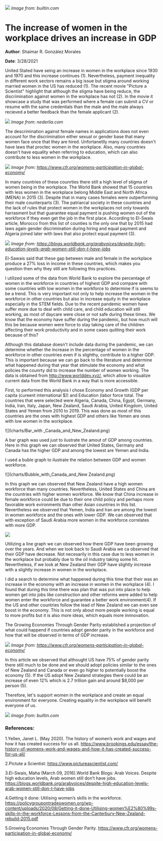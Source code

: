 
![](images/women-in-tech-pillar-page-in-person-communities-for-women.png)
*Image from: builtin.com*
# The increase of women in the workplace drives an increase in GDP

**Author**: Shaimar R. González Morales

**Date**: 3/28/2021

United Stated have seing an increase in women in the workplace since 1930 and 1970 and this increase continues (1). Nevertheless, payment inequality in different work sectors remains a big issue but stigma around working married women in the US has reduced (1). The recent movie "Picture a Scientist" highlight that although the stigma have being reduce, the discrimination against women in the workplace has not (2). In the movie it showcase a study that was performed where a female can submit a CV or resume with the same credentials than the male and the male always recieved a better feedback than the female applicant (2). 

![](images/shutterstock_751868104-1-1024x1024.jpg)
*Image from: nederlia.com*

The descrimination against female names in applications does not even account for the discrimination either sexual or gender base that many women face once that they are hired. Unfortanetlly many countries doesn't have laws that proctec women in the workplace. Also, many countries doesn't have equality when referring to education, which can also contribute to less women in the workplace.

![](images/pos.cause.png)
*Image from: https://www.cfr.org/womens-participation-in-global-economy/*

In many countries of these counrties there still a high level of stigma of women being in the workplace. The World Bank showed that 15 countries with less women in the workplace belong Middle East and North Africa (MENA) in 2015 (3). Despite that in many cases females were outperforming their male counterparts (3). The patriarcal society in these countries and the lack of rules that protect women in the workplaces not only towards harrasment but that guarantee equal payment is pushing women out of the workforce if they even get the job in the first place. According to El-Swais article, Morocco from this list of counties is the only one that by 2015 had laws again gender discrimination during hiring and equal payment and Algeria joined later with laws that also protect equal payment (3).

![](images/Menacont.png)
*Image from: https://blogs.worldbank.org/arabvoices/despite-high-education-levels-arab-women-still-don-t-have-jobs*

El-Sawais said that these gap between male and female in the workplace produce a 27% loss in income in these countries, which makes you question then why they still are following this practices.

I utilized some of the data from World Bank to explore the percentage of women in the workforce in countries of highest GDP and compare with some countries with low women in the workforce to determine if is seems to be a trend. This is very important not only to help increase the women in the workforce in other countries but also in increase equity in the workplace especially in the STEM fields. Due to the recent pandemic women have suffer more due to deal with child care, and child education will still working, as most of daycare were close or not safe during these times. We know that the economy have suffer during the pandemic, but how much will this be because women were force to stay taking care of the children affecting their work productivity and in some cases quitting their work because of this? 

Although this database doesn't include data during the pandemic, we can determine whether the increase in the percentage of women in the workforce in other countries even if is slighthy, contribute to a higher GDP. This is important because we can go back to the literature and determine what happened during that year that stimulate the economy and what policies the counrty did to increase the number of women working. The data is obtained from http://www.worlddev.xyz/, which allow to visualize current data from the World Bank in a way that is more accessible. 


First, to performed this analysis I chose Economy and Growth (GDP per capita (cureent international $)) and Education (labor force total. The countries that were selected were Algeria, Canada, China, Egypt, Germany, India, Iran, Italy, Japan, New Zealand, Saudi Arabia, United Kingdom, United States and Yemen from 2010 to 2019. This was done as most of this countries are the ones with highest GDP and others like Yemen are ones with low  women in the workplace.

![](charts/Bar_with _Canada_and_New_Zealand.png)

A bar graph was used just to ilustrate the amout of GDP among countries. Here in this graph we can observed that United States, Germany and Canada has the higher GDP and among the lowest are Yemen and India.

I used a buble graph to ilustrate the relation between GDP and women workforce. 

![](charts/Bubble_with_Canada_and_New Zealand.png)

In this graph we can observed that New Zealand have a high women workforce than many countries. Nevertheless, United States and China are the countries with higher women workforce. We know that China increase in female workforce could be due to their one child policy and perhaps more favorable work evironments than other Asian countries in this list. Nevertheless we observed that Yemen, India and Iran are among the lowest in women workforce and the ones with lower GDP. We can observed that with exception of Saudi Arabia more women in the workforce correlates with more GDP.
 
 ![](charts/Line_graph_alll_countries.png)
 
Utilizing a line graph we can observed how there GDP have been growing over the years. And when we look back to Saudi Arabia we ca observed that their GDP have decrease. Not necesarily in this case due to less women in the workplace but probably due to the oil industry taking some hit. Nevertheless, if we look at New Zealand their GDP have slightly increase with a slightly increase in women in the workplace.
 
I did a search to determine what happened during this time that their was an increase in the economy with an increase in women in the workplace (4). I found that during this time there was plan that was put into place to help women get into jobs like construction and other reforms were added to help women enter the workforce and guarantee a better work environment(4). If the US and other countries follow the lead of New Zealand we can even see boost in the economy. This is not only about more people working is equal to more profits but it is also more ideas, which equals more innnovation.
 
The Growing Economies Through Gender Parity established a projection of what could happend if countries adopt gender parity in the workforce and how that will be observed in terms of GDP increase.

![](images/pos.increase.png)
*Image from: https://www.cfr.org/womens-participation-in-global-economy/*

In this article we observed that althought US have 75% of gender parity there still much to be done and we should adopt policies similar to the ones of New Zealand and Canada or even go higher to potentially boost the economy (5). If the US adopt New Zealand strategies there could be an increase of even 12% which is 2.7 trillion gain and around $8,000 per person (5). 

Therefore, let's support women in the workplace and create an equal environment for everyone. Creating equality in the workplace will benefit everyone of us.

![](images/women-in-tech-pillar-page-online-communities-for-women.png)
*Image from: builtin.com*

### References:

1.Yellen, Janet L. (May 2020). The history of women’s work and wages and how it has created success for us all.  https://www.brookings.edu/essay/the-history-of-womens-work-and-wages-and-how-it-has-created-success-for-us-all/

2.Pictute a Scientist: https://www.pictureascientist.com/

3.El-Swais, Maha (March 09, 2016).World Bank Blogs: Arab Voices. Despite high education levels, Arab women still don’t have jobs. https://blogs.worldbank.org/arabvoices/despite-high-education-levels-arab-women-still-don-t-have-jobs

4.Getting it done: Utilising women’s skills in the workforce. https://policygroupontradeswomen.org/wp-content/uploads/2020/08/Getting-it-done-Utilising-women%E2%80%99s-skills-in-the-workforce-Lessons-from-the-Canterbury-New-Zealand-rebuild-2015.pdf

5.Growing Economies Through Gender Parity. https://www.cfr.org/womens-participation-in-global-economy/




